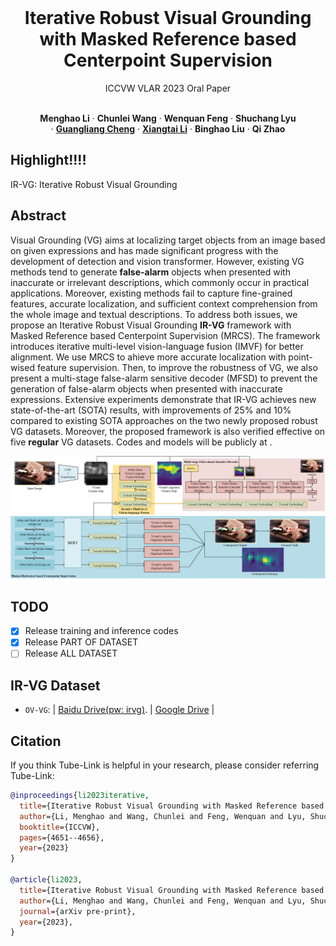 <br />
<p align="center">
  <h1 align="center">Iterative Robust Visual Grounding with Masked Reference based Centerpoint Supervision</h1>
  <p align="center">ICCVW VLAR 2023 Oral Paper
  <p align="center">
    <br />
    <strong>Menghao Li</strong></a>
    ·
    <strong>Chunlei Wang</strong></a>
    ·
    <strong>Wenquan Feng</strong></a>
    ·
    <strong>Shuchang Lyu</strong></a>
    <br />
    ·
    <a href="https://sites.google.com/view/guangliangcheng"><strong>Guangliang Cheng</strong></a>
    ·
    <a href="https://lxtgh.github.io/"><strong>Xiangtai Li</strong></a>
    ·
    <strong>Binghao Liu</strong></a>
    ·
    <strong>Qi Zhao</strong></a>
    <br />
  </p>

## Highlight!!!!

IR-VG: Iterative Robust Visual Grounding

## Abstract

Visual Grounding (VG) aims at localizing target objects from an image based on given expressions and has made significant progress with the development of detection and vision transformer. However, existing VG methods tend to generate **false-alarm** objects when presented with inaccurate or irrelevant descriptions, which commonly occur in practical applications. Moreover, existing methods fail to capture fine-grained features, accurate localization, and sufficient context comprehension from the whole image and textual descriptions. To address both issues, we propose an Iterative Robust Visual Grounding **IR-VG** framework with Masked Reference based Centerpoint Supervision (MRCS). The framework introduces iterative multi-level vision-language fusion (IMVF) for better alignment. We use MRCS to ahieve more accurate localization with point-wised feature supervision. Then, to improve the robustness of VG, we also present a multi-stage false-alarm sensitive decoder (MFSD) to prevent the generation of false-alarm objects when presented with inaccurate expressions. Extensive experiments demonstrate that IR-VG achieves new state-of-the-art (SOTA) results, with improvements of 25\% and 10\% compared to existing SOTA approaches on the two newly proposed robust VG datasets. Moreover, the proposed framework is also verified effective on five **regular** VG datasets. Codes and models will be publicly at .


![teaser](./assets/IR-VG.png)

## TODO
- [x] Release training and inference codes
- [x] Release PART OF DATASET
- [ ] Release ALL DATASET

## IR-VG Dataset
* `OV-VG`:  | [Baidu Drive(pw: irvg)](). |  [Google Drive]() |

## Citation
If you think Tube-Link is helpful in your research, please consider referring Tube-Link:
```bibtex
@inproceedings{li2023iterative,
  title={Iterative Robust Visual Grounding with Masked Reference based Centerpoint Supervision},
  author={Li, Menghao and Wang, Chunlei and Feng, Wenquan and Lyu, Shuchang and Cheng, Guangliang and Li, Xiangtai and Liu, Binghao and Zhao, Qi},
  booktitle={ICCVW},
  pages={4651--4656},
  year={2023}
}

@article{li2023,
  title={Iterative Robust Visual Grounding with Masked Reference based Centerpoint Supervision},
  author={Li, Menghao and Wang, Chunlei and Feng, Wenquan and Lyu, Shuchang and Cheng, Guangliang and Li, Xiangtai and Liu, Binghao and Zhao, Qi},
  journal={arXiv pre-print},
  year={2023},
}
```
